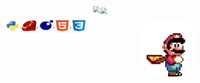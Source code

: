 <div align="center">
  <a href="https://github.com/nonesdk">
  <img height="180em" src="https://github-readme-stats.vercel.app/api?username=nonesdk&show_icons=true&theme=dark&include_all_commits=true&count_private=true"/>
  <a href="https://github.com/nonesdk/github-readme-stats"><img align="center" src="https://github-readme-stats.vercel.app/api/top-langs/?username=nonesdk&layout=compact&theme=dark&hide_border=true"/>
</div>
<div style="display: inline_block"><br>
  <img align="center" alt="None-Python" height="30" width="40" src="https://raw.githubusercontent.com/devicons/devicon/master/icons/python/python-original.svg">
  <img align="center" alt="None-Ruby" height="30" width="40" src="https://raw.githubusercontent.com/devicons/devicon/master/icons/ruby/ruby-original.svg">
  <img align="center" alt="None-Lua" height="30" width="40" src="https://raw.githubusercontent.com/devicons/devicon/master/icons/lua/lua-original.svg">
  <img align="center" alt="None-Html" height="30" width="40" src="https://raw.githubusercontent.com/devicons/devicon/master/icons/html5/html5-original.svg">
  <img align="center" alt="None-Css" height="30" width="40" src="https://raw.githubusercontent.com/devicons/devicon/master/icons/css3/css3-original.svg">

  <img align="right" alt="None-pic" height="150" style="border-radius:50px;" src="assets/img/mario-none.gif">
</div>

 
</div>
